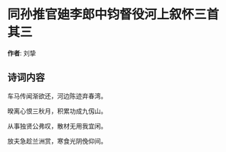 # 同孙推官廸李郎中钧督役河上叙怀三首  其三

**作者**: 刘挚

## 诗词内容

车马传闻渐欲还，河边陈迹弃春湾。

暌离心恨三秋月，积累功成九仭山。

从事独贤公弗叹，散材无用我宜闲。

放夫急趁兰洲赏，寒食光阴俛仰间。

